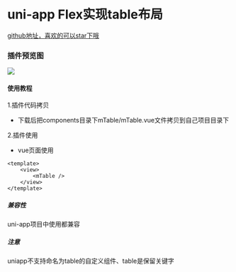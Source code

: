 # uni-app Flex实现table布局

[github地址，喜欢的可以star下哦](https://github.com/xiaowang1314/uniapp-plugin-collections/blob/master/markdowns/table.md)

### 插件预览图
![](https://github.com/xiaowang1314/uniapp-plugin-collections/blob/master/static/table.png)

#### 使用教程

1.插件代码拷贝

- 下载后把components目录下mTable/mTable.vue文件拷贝到自己项目目录下


2.插件使用

- vue页面使用

```
<template>
	<view>
		<mTable />
	</view>	
</template>
```


##### 兼容性
uni-app项目中使用都兼容

##### 注意
uniapp不支持命名为table的自定义组件、table是保留关键字